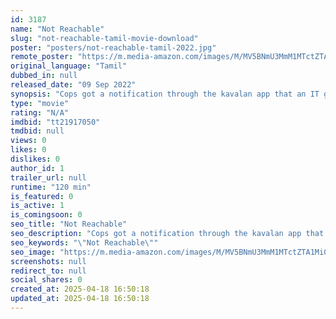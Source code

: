 ```yaml
---
id: 3187
name: "Not Reachable"
slug: "not-reachable-tamil-movie-download"
poster: "posters/not-reachable-tamil-2022.jpg"
remote_poster: "https://m.media-amazon.com/images/M/MV5BNmU3MmM1MTctZTA1Mi00ZmQ4LTg4OTEtYTYyZTUxODU0MzRlXkEyXkFqcGdeQXVyMTA4MzQ4NzMw._V1_SX300.jpg"
original_language: "Tamil"
dubbed_in: null
released_date: "09 Sep 2022"
synopsis: "Cops got a notification through the kavalan app that an IT girl was kidnapped. when the police arrived the spot the girl got murdered but cop was confused that the victim is not a kidnapped girl. Then where is the kidnapped girl?"
type: "movie"
rating: "N/A"
imdbid: "tt21917050"
tmdbid: null
views: 0
likes: 0
dislikes: 0
author_id: 1
trailer_url: null
runtime: "120 min"
is_featured: 0
is_active: 1
is_comingsoon: 0
seo_title: "Not Reachable"
seo_description: "Cops got a notification through the kavalan app that an IT girl was kidnapped. when the police arrived the spot the girl got murdered but cop was confused that the victim is not a kidnapped girl. Then where is the kidnapped girl?"
seo_keywords: "\"Not Reachable\""
seo_image: "https://m.media-amazon.com/images/M/MV5BNmU3MmM1MTctZTA1Mi00ZmQ4LTg4OTEtYTYyZTUxODU0MzRlXkEyXkFqcGdeQXVyMTA4MzQ4NzMw._V1_SX300.jpg"
screenshots: null
redirect_to: null
social_shares: 0
created_at: 2025-04-18 16:50:18
updated_at: 2025-04-18 16:50:18
---
```


